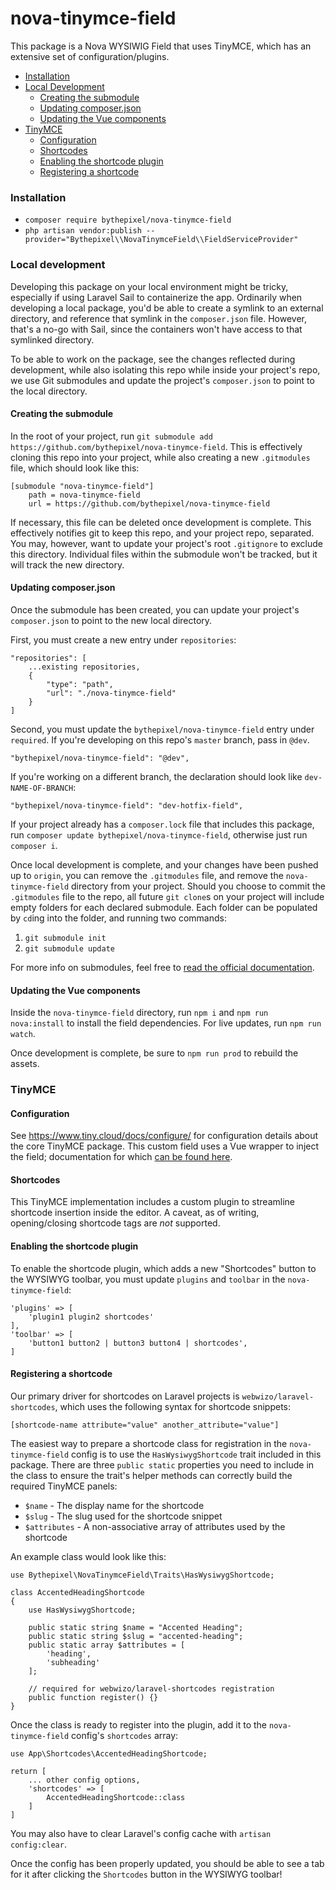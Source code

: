 # nova-tinymce-field
This package is a Nova WYSIWIG Field that uses TinyMCE, which has an extensive set of configuration/plugins.

- [Installation](#installation)
- [Local Development](#local-development)
    - [Creating the submodule](#creating-the-submodule)
    - [Updating composer.json](#updating-composerjson)
    - [Updating the Vue components](#updating-the-vue-components)
- [TinyMCE](#tinymce)
    - [Configuration](#configuration)
    - [Shortcodes](#shortcodes)
    - [Enabling the shortcode plugin](#enabling-the-shortcode-plugin)
    - [Registering a shortcode](#registering-a-shortcode)

### Installation
- `composer require bythepixel/nova-tinymce-field`
- `php artisan vendor:publish --provider="Bythepixel\\NovaTinymceField\\FieldServiceProvider"`

### Local development
Developing this package on your local environment might be tricky, especially if using Laravel Sail to containerize the app. Ordinarily when developing a local package, you'd be able to create a symlink to an external directory, and reference that symlink in the `composer.json` file. However, that's a no-go with Sail, since the containers won't have access to that symlinked directory.

To be able to work on the package, see the changes reflected during development, while also isolating this repo while inside your project's repo, we use Git submodules and update the project's `composer.json` to point to the local directory.


#### Creating the submodule
In the root of your project, run `git submodule add https://github.com/bythepixel/nova-tinymce-field`. This is effectively cloning this repo into your project, while also creating a new `.gitmodules` file, which should look like this:

```
[submodule "nova-tinymce-field"]
    path = nova-tinymce-field
    url = https://github.com/bythepixel/nova-tinymce-field
```

If necessary, this file can be deleted once development is complete. This effectively notifies git to keep this repo, and your project repo, separated. You may, however, want to update your project's root `.gitignore` to exclude this directory. Individual files within the submodule won't be tracked, but it will track the new directory.

#### Updating composer.json
Once the submodule has been created, you can update your project's `composer.json` to point to the new local directory.

First, you must create a new entry under `repositories`:

```
"repositories": [
    ...existing repositories,
    {
        "type": "path",
        "url": "./nova-tinymce-field"
    }
]
```

Second, you must update the `bythepixel/nova-tinymce-field` entry under `required`. If you're developing on this repo's `master` branch, pass in `@dev`.

```
"bythepixel/nova-tinymce-field": "@dev",
```

If you're working on a different branch, the declaration should look like `dev-NAME-OF-BRANCH`:

```
"bythepixel/nova-tinymce-field": "dev-hotfix-field",
```

If your project already has a `composer.lock` file that includes this package, run `composer update bythepixel/nova-tinymce-field`, otherwise just run `composer i`.

Once local development is complete, and your changes have been pushed up to `origin`, you can remove the `.gitmodules` file, and remove the `nova-tinymce-field` directory from your project. Should you choose to commit the `.gitmodules` file to the repo, all future `git clone`s on your project will include empty folders for each declared submodule. Each folder can be populated by `cd`ing into the folder, and running two commands:
1) `git submodule init`
2) `git submodule update`

For more info on submodules, feel free to [read the official documentation](https://git-scm.com/book/en/v2/Git-Tools-Submodules).

#### Updating the Vue components

Inside the `nova-tinymce-field` directory, run `npm i` and `npm run nova:install` to install the field dependencies. For live updates, run `npm run watch`.

Once development is complete, be sure to `npm run prod` to rebuild the assets.

### TinyMCE

#### Configuration
See https://www.tiny.cloud/docs/configure/ for configuration details about the core TinyMCE package. This custom field uses a Vue wrapper to inject the field; documentation for which [can be found here](https://www.tiny.cloud/docs/integrations/vue/).

#### Shortcodes
This TinyMCE implementation includes a custom plugin to streamline shortcode insertion inside the editor. A caveat, as of writing, opening/closing shortcode tags are _not_ supported.

#### Enabling the shortcode plugin
To enable the shortcode plugin, which adds a new "Shortcodes" button to the WYSIWYG toolbar, you must update `plugins` and `toolbar` in the `nova-tinymce-field`:

```
'plugins' => [
    'plugin1 plugin2 shortcodes'
],
'toolbar' => [
    'button1 button2 | button3 button4 | shortcodes',
]
```

#### Registering a shortcode
Our primary driver for shortcodes on Laravel projects is `webwizo/laravel-shortcodes`, which uses the following syntax for shortcode snippets:

```
[shortcode-name attribute="value" another_attribute="value"]
```

The easiest way to prepare a shortcode class for registration in the `nova-tinymce-field` config is to use the `HasWysiwygShortcode` trait included in this package. There are three `public static` properties you need to include in the class to ensure the trait's helper methods can correctly build the required TinyMCE panels: 

- `$name` - The display name for the shortcode
- `$slug` - The slug used for the shortcode snippet
- `$attributes` - A non-associative array of attributes used by the shortcode

An example class would look like this:

```
use Bythepixel\NovaTinymceField\Traits\HasWysiwygShortcode;

class AccentedHeadingShortcode
{
    use HasWysiwygShortcode;

    public static string $name = "Accented Heading";
    public static string $slug = "accented-heading";
    public static array $attributes = [
        'heading',
        'subheading'
    ];

    // required for webwizo/laravel-shortcodes registration
    public function register() {}
}
```

Once the class is ready to register into the plugin, add it to the `nova-tinymce-field` config's `shortcodes` array:

```
use App\Shortcodes\AccentedHeadingShortcode;

return [
    ... other config options,
    'shortcodes' => [
        AccentedHeadingShortcode::class
    ]
]
```

You may also have to clear Laravel's config cache with `artisan config:clear`.

Once the config has been properly updated, you should be able to see a tab for it after clicking the `Shortcodes` button in the WYSIWYG toolbar!